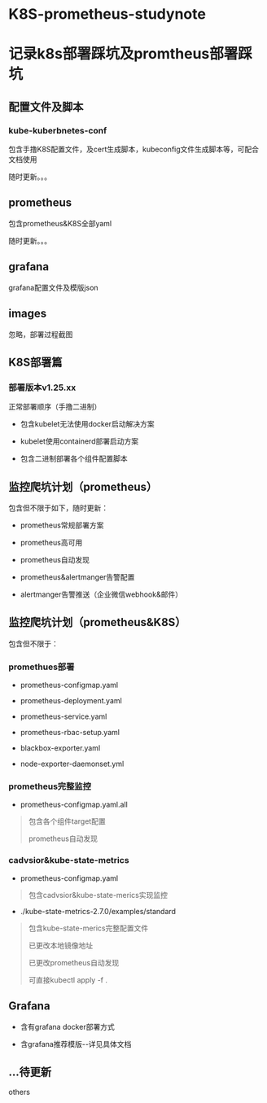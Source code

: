 # K8S-prometheus-studynote

# 记录k8s部署踩坑及promtheus部署踩坑

## 配置文件及脚本

### kube-kuberbnetes-conf

包含手撸K8S配置文件，及cert生成脚本，kubeconfig文件生成脚本等，可配合文档使用

随时更新。。。

## prometheus

包含prometheus&K8S全部yaml

随时更新。。。

## grafana

grafana配置文件及模版json

## images

忽略，部署过程截图

## K8S部署篇

### 部署版本v1.25.xx

正常部署顺序（手撸二进制）

- 包含kubelet无法使用docker启动解决方案

- kubelet使用containerd部署启动方案

- 包含二进制部署各个组件配置脚本


## 监控爬坑计划（prometheus）

包含但不限于如下，随时更新：

- prometheus常规部署方案

- prometheus高可用

- prometheus自动发现

- prometheus&alertmanger告警配置

- alertmanger告警推送（企业微信webhook&邮件）


## 监控爬坑计划（prometheus&K8S）

包含但不限于：

### promethues部署

- prometheus-configmap.yaml

- prometheus-deployment.yaml

- prometheus-service.yaml

- prometheus-rbac-setup.yaml

- blackbox-exporter.yaml

- node-exporter-daemonset.yml


### prometheus完整监控

- prometheus-configmap.yaml.all


> 包含各个组件target配置
>
> prometheus自动发现

### cadvsior&kube-state-metrics

- prometheus-configmap.yaml


> 包含cadvsior&kube-state-merics实现监控

- ./kube-state-metrics-2.7.0/examples/standard


> 包含kube-state-merics完整配置文件
>
> 已更改本地镜像地址
>
> 已更改prometheus自动发现
>
> 可直接kubectl apply -f .

## Grafana

- 含有grafana docker部署方式

- 含grafana推荐模版--详见具体文档


## ...待更新

others



